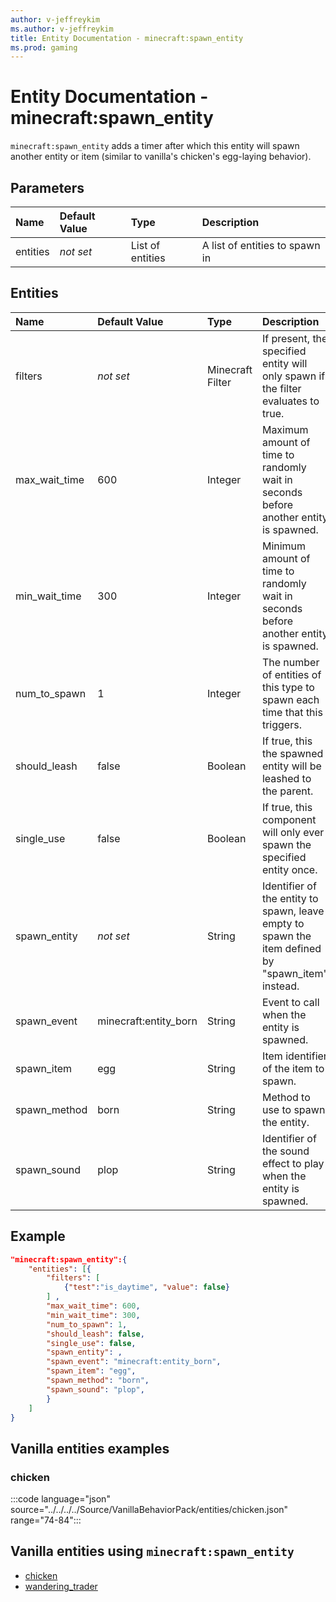 ```yaml
---
author: v-jeffreykim
ms.author: v-jeffreykim
title: Entity Documentation - minecraft:spawn_entity
ms.prod: gaming
---
```


# Entity Documentation - minecraft:spawn_entity

`minecraft:spawn_entity` adds a timer after which this entity will spawn another entity or item (similar to vanilla's chicken's egg-laying behavior).

## Parameters

|Name |Default Value  |Type  |Description  |
|:----------|:----------|:----------|:----------|
| entities | *not set*|List of entities | A list of entities to spawn in |

## Entities

|Name |Default Value  |Type  |Description  |
|:----------|:----------|:----------|:----------|
| filters| *not set*| Minecraft Filter| If present, the specified entity will only spawn if the filter evaluates to true. |
| max_wait_time| 600| Integer| Maximum amount of time to randomly wait in seconds before another entity is spawned. |
| min_wait_time| 300| Integer| Minimum amount of time to randomly wait in seconds before another entity is spawned. |
| num_to_spawn| 1| Integer| The number of entities of this type to spawn each time that this triggers. |
| should_leash| false| Boolean| If true, this the spawned entity will be leashed to the parent. |
| single_use| false| Boolean| If true, this component will only ever spawn the specified entity once. |
| spawn_entity| *not set*| String| Identifier of the entity to spawn, leave empty to spawn the item defined by "spawn_item" instead. |
| spawn_event| minecraft:entity_born| String| Event to call when the entity is spawned. |
| spawn_item| egg| String| Item identifier of the item to spawn. |
| spawn_method| born| String| Method to use to spawn the entity. |
| spawn_sound| plop| String| Identifier of the sound effect to play when the entity is spawned. |

## Example

```json
"minecraft:spawn_entity":{
    "entities": [{
        "filters": [
            {"test":"is_daytime", "value": false}
        ] ,
        "max_wait_time": 600,
        "min_wait_time": 300,
        "num_to_spawn": 1,
        "should_leash": false,
        "single_use": false,
        "spawn_entity": ,
        "spawn_event": "minecraft:entity_born",
        "spawn_item": "egg",
        "spawn_method": "born",
        "spawn_sound": "plop",
        }
    ]
}
```

## Vanilla entities examples

### chicken

:::code language="json" source="../../../../Source/VanillaBehaviorPack/entities/chicken.json" range="74-84":::

## Vanilla entities using `minecraft:spawn_entity`

- [chicken](../../../../Source/VanillaBehaviorPack_Snippets/entities/chicken.md)
- [wandering_trader](../../../../Source/VanillaBehaviorPack_Snippets/entities/wandering_trader.md)
